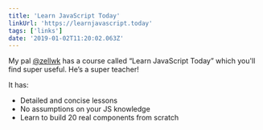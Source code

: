 ```yaml
---
title: 'Learn JavaScript Today'
linkUrl: 'https://learnjavascript.today'
tags: ['links'] 
date: '2019-01-02T11:20:02.063Z'
---
```

My pal [@zellwk](//twitter.com/zellwk) has a course called “Learn JavaScript Today” which you'll find super useful. He’s a super teacher! 

It has:

- Detailed and concise lessons 
- No assumptions on your JS knowledge
- Learn to build 20 real components from scratch